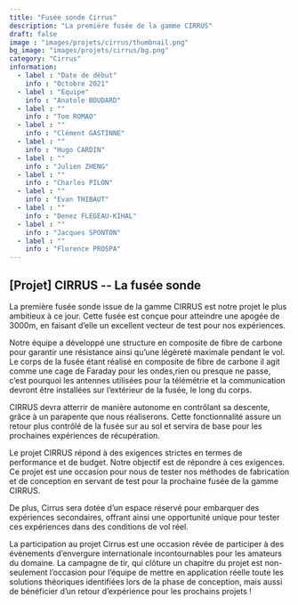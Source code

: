 ```yaml
---
title: "Fusée sonde Cirrus"
description: "La première fusée de la gamme CIRRUS"
draft: false
image : "images/projets/cirrus/thumbnail.png"
bg_image: "images/projets/cirrus/bg.png"
category: "Cirrus"
information:
  - label : "Date de début"
    info : "Octobre 2021"
  - label : "Equipe"
    info : "Anatole BOUDARD"
  - label : ""
    info : "Tom ROMAO"
  - label : ""
    info : "Clément GASTINNE"
  - label : ""
    info : "Hugo CARDIN"
  - label : ""
    info : "Julien ZHENG"
  - label : ""
    info : "Charles PILON"
  - label : ""
    info : "Evan THIBAUT"
  - label : ""
    info : "Denez FLEGEAU-KIHAL"
  - label : ""
    info : "Jacques SPONTON" 
  - label : ""
    info : "Florence PROSPA"       
---
```


## [Projet] CIRRUS -- La fusée sonde

La première fusée sonde issue de la gamme CIRRUS est notre projet le plus ambitieux à ce jour.
Cette fusée est conçue 
pour atteindre une apogée de 3000m, en faisant d’elle un excellent vecteur de test pour
nos expériences. 

Notre équipe a développé une structure en composite de fibre de carbone pour garantir une 
résistance ainsi qu’une
légèreté maximale pendant le vol. Le corps de la fusée étant réalisé en composite de 
fibre de carbone il agit
comme une cage de Faraday pour les ondes,rien ou presque ne passe, c’est pourquoi 
les antennes utilisées 
pour la télémétrie et la communication devront être installées sur l’extérieur de 
la fusée, le long du corps. 

CIRRUS devra atterrir de manière autonome en contrôlant sa descente, grâce à un parapente 
que nous réaliserons. 
Cette fonctionnalité assure un retour plus contrôlé de la fusée sur au sol et servira de 
base pour les prochaines 
expériences de récupération. 

Le projet CIRRUS répond à des exigences strictes en termes de performance et de budget. 
Notre objectif est 
de répondre à ces exigences. Ce projet est une occasion pour nous de tester nos méthodes
de fabrication et de 
conception en servant de test pour la prochaine fusée de la gamme CIRRUS. 

De plus, Cirrus sera dotée d’un espace réservé pour embarquer des expériences secondaires, 
offrant ainsi une 
opportunité unique pour tester ces expériences dans des conditions de vol réel. 

La participation au projet Cirrus est une occasion rêvée de participer à des évènements 
d’envergure internationale
incontournables pour les amateurs du domaine. La campagne de tir, qui clôture un 
chapitre du projet 
est non-seulement l’occasion pour l’équipe de mettre en application réelle toute 
les solutions théoriques 
identifiées lors de la phase de conception, mais aussi de bénéficier d’un retour 
d’expérience pour 
les prochains projets ! 
 